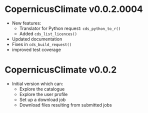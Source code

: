 # CopernicusClimate v0.0.2.0004

* New features:
  * Translator for Python request: `cds_python_to_r()`
  * Added `cds_list_licences()`
* Updated documentation
* Fixes in `cds_build_request()`
* improved test coverage

# CopernicusClimate v0.0.2

* Initial version which can:
  * Explore the catalogue
  * Explore the user profile
  * Set up a download job
  * Download files resulting from submitted jobs
